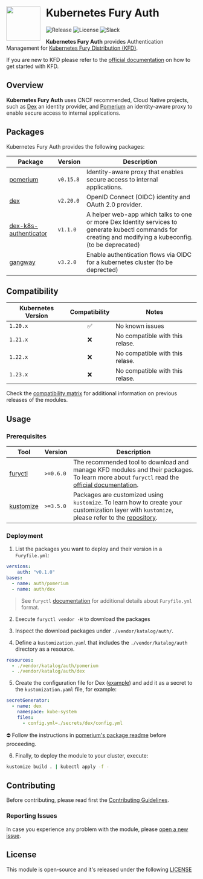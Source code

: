 <!-- markdownlint-disable MD033 -->
<h1>
    <img src="https://github.com/sighupio/fury-distribution/blob/master/docs/assets/fury-epta-white.png?raw=true" align="left" width="90" style="margin-right: 15px"/>
    Kubernetes Fury Auth
</h1>
<!-- markdownlint-enable MD033 -->

![Release](https://img.shields.io/github/v/release/sighupio/fury-kubernetes-auth?label=Latest%20Release)
![License](https://img.shields.io/github/license/sighupio/fury-kubernetes-auth?label=License)
![Slack](https://img.shields.io/badge/slack-@kubernetes/fury-yellow.svg?logo=slack&label=Slack)

<!-- <KFD-DOCS> -->
**Kubernetes Fury Auth** provides Authentication Management for [Kubernetes Fury Distribution (KFD)][kfd-repo].

If you are new to KFD please refer to the [official documentation][kfd-docs] on how to get started with KFD.

## Overview

**Kubernetes Fury Auth** uses CNCF recommended, Cloud Native projects, such as [Dex][dex-repo] an identity provider, and [Pomerium][pomerium-repo] an identity-aware proxy to enable secure access to internal applications.

## Packages

Kubernetes Fury Auth provides the following packages:

| Package                                                | Version   | Description                                                                                                                                                |
| ------------------------------------------------------ | --------- | ---------------------------------------------------------------------------------------------------------------------------------------------------------- |
| [pomerium](katalog/pomerium)                           | `v0.15.8` | Identity-aware proxy that enables secure access to internal applications.                                                                                  |
| [dex](katalog/dex)                                     | `v2.20.0` | OpenID Connect (OIDC) identity and OAuth 2.0 provider.                                                                                                     |
| [dex-k8s-authenticator](katalog/dex-k8s-authenticator) | `v1.1.0`  | A helper web-app which talks to one or more Dex Identity services to generate kubectl commands for creating and modifying a kubeconfig. (to be deprecated) |
| [gangway](katalog/gangway)                             | `v3.2.0`  | Enable authentication flows via OIDC for a kubernetes cluster  (to be deprected)                                                                           |

## Compatibility

| Kubernetes Version |   Compatibility    | Notes                           |
| ------------------ | :----------------: | ------------------------------- |
| `1.20.x`           | :white_check_mark: | No known issues                 |
| `1.21.x`           |        :x:         | No compatible with this relase. |
| `1.22.x`           |        :x:         | No compatible with this relase. |
| `1.23.x`           |        :x:         | No compatible with this relase. |

Check the [compatibility matrix][compatibility-matrix] for additional information on previous releases of the modules.

## Usage

### Prerequisites

| Tool                        | Version   | Description                                                                                                                                                    |
| --------------------------- | --------- | -------------------------------------------------------------------------------------------------------------------------------------------------------------- |
| [furyctl][furyctl-repo]     | `>=0.6.0` | The recommended tool to download and manage KFD modules and their packages. To learn more about `furyctl` read the [official documentation][furyctl-repo].     |
| [kustomize][kustomize-repo] | `>=3.5.0` | Packages are customized using `kustomize`. To learn how to create your customization layer with `kustomize`, please refer to the [repository][kustomize-repo]. |

### Deployment

1. List the packages you want to deploy and their version in a `Furyfile.yml`:

```yaml
versions:
    auth: "v0.1.0"
bases:
  - name: auth/pomerium
  - name: auth/dex
```

> See `furyctl` [documentation][furyctl-repo] for additional details about `Furyfile.yml` format.

2. Execute `furyctl vendor -H` to download the packages

3. Inspect the download packages under `./vendor/katalog/auth/`.

4. Define a `kustomization.yaml` that includes the `./vendor/katalog/auth` directory as a resource.

```yaml
resources:
  - ./vendor/katalog/auth/pomerium
  - ./vendor/katalog/auth/dex
```

5. Create the configuration file for Dex ([example](katalog/dex/config.yml)) and add it as a secret to the `kustomization.yaml` file, for example:

```yaml
secretGenerator:
  - name: dex
    namespace: kube-system
    files:
      - config.yml=./secrets/dex/config.yml
```

⛔️ Follow the instructions in [pomerium's package readme](katalog/pomerium/README.md) before proceeding.

6. Finally, to deploy the module to your cluster, execute:

```bash
kustomize build . | kubectl apply -f -
```

<!-- Links -->
[furyctl-repo]: https://github.com/sighupio/furyctl
[sighup-page]: https://sighup.io
[kfd-repo]: https://github.com/sighupio/fury-distribution
[kustomize-repo]: https://github.com/kubernetes-sigs/kustomize
[kfd-docs]: https://docs.kubernetesfury.com/docs/distribution/
[compatibility-matrix]: https://github.com/sighupio/fury-kubernetes-auth/blob/master/docs/COMPATIBILITY_MATRIX.md
[pomerium-repo]: https://github.com/pomerium/pomerium
[dex-repo]: https://github.com/dexidp/dex
<!-- </KFD-DOCS> -->

<!-- <FOOTER> -->
## Contributing

Before contributing, please read first the [Contributing Guidelines](docs/CONTRIBUTING.md).

### Reporting Issues

In case you experience any problem with the module, please [open a new issue](https://github.com/sighupio/fury-kubernetes-auth/issues/new/choose).

## License

This module is open-source and it's released under the following [LICENSE](LICENSE)
<!-- </FOOTER> -->
